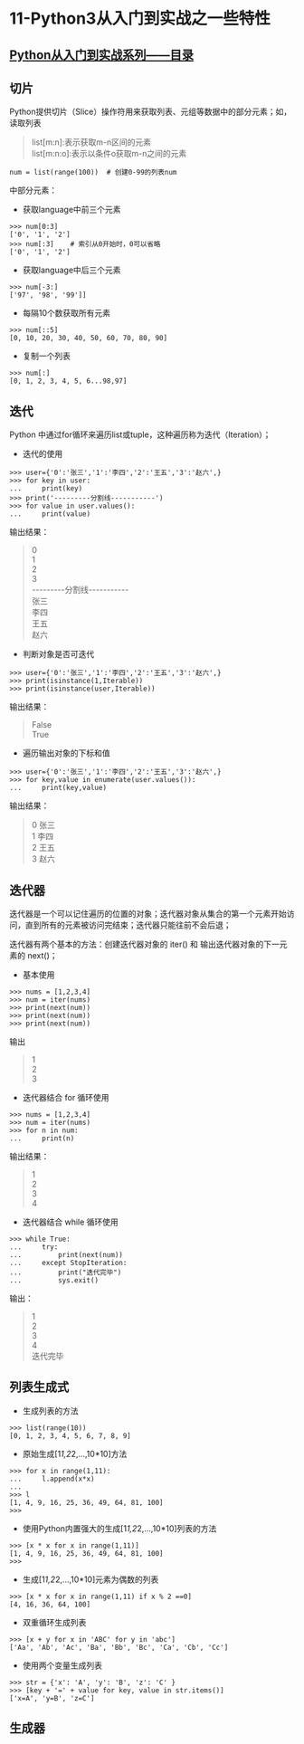 # 11-Python3从入门到实战之一些特性

## [Python从入门到实战系列——目录](https://github.com/SiberiaDante/PythonResource/blob/master/README.md)

## 切片
Python提供切片（Slice）操作符用来获取列表、元组等数据中的部分元素；如，读取列表
> list[m:n]:表示获取m-n区间的元素        
> list[m:n:o]:表示以条件o获取m-n之间的元素
```
num = list(range(100))  # 创建0-99的列表num
```
中部分元素：
* 获取language中前三个元素
```
>>> num[0:3]
['0', '1', '2']
>>> num[:3]    # 索引从0开始时，0可以省略
['0', '1', '2']
```
* 获取language中后三个元素
```
>>> num[-3:]
['97', '98', '99']]
```
* 每隔10个数获取所有元素
```
>>> num[::5]
[0, 10, 20, 30, 40, 50, 60, 70, 80, 90]
```
* 复制一个列表
```
>>> num[:]
[0, 1, 2, 3, 4, 5, 6...98,97]
```

## 迭代
Python 中通过for循环来遍历list或tuple，这种遍历称为迭代（Iteration）；
* 迭代的使用
```
>>> user={'0':'张三','1':'李四','2':'王五','3':'赵六',}
>>> for key in user:
...     print(key)
>>> print('---------分割线-----------')
>>> for value in user.values():
...     print(value)
```
输出结果：
>   0   
    1   
    2   
    3   
    ---------分割线-----------     
    张三  
    李四  
    王五  
    赵六  

* 判断对象是否可迭代
```
>>> user={'0':'张三','1':'李四','2':'王五','3':'赵六',}
>>> print(isinstance(1,Iterable))
>>> print(isinstance(user,Iterable))
```
输出结果：
> False     
  True
  
* 遍历输出对象的下标和值
```
>>> user={'0':'张三','1':'李四','2':'王五','3':'赵六',}
>>> for key,value in enumerate(user.values()):
...     print(key,value)
```
输出结果：
> 0 张三      
  1 李四      
  2 王五      
  3 赵六      
  
## 迭代器
迭代器是一个可以记住遍历的位置的对象；迭代器对象从集合的第一个元素开始访问，直到所有的元素被访问完结束；迭代器只能往前不会后退；

迭代器有两个基本的方法：创建迭代器对象的 iter() 和 输出迭代器对象的下一元素的 next()；
* 基本使用
```
>>> nums = [1,2,3,4]
>>> num = iter(nums)
>>> print(next(num))
>>> print(next(num))
>>> print(next(num))
```
输出
> 1     
  2      
  3     
  
* 迭代器结合 for 循环使用
```
>>> nums = [1,2,3,4]
>>> num = iter(nums)
>>> for n in num:
...     print(n)
```
输出结果：
> 1     
  2     
  3     
  4     

* 迭代器结合 while 循环使用
```
>>> while True:
...     try:
...         print(next(num))
...     except StopIteration:
...         print("迭代完毕")
...         sys.exit()
```
输出：
> 1     
  2     
  3     
  4     
  迭代完毕      
  
## 列表生成式
* 生成列表的方法
```
>>> list(range(10))
[0, 1, 2, 3, 4, 5, 6, 7, 8, 9]
```
* 原始生成[1*1,2*2,...,10*10]方法
```
>>> for x in range(1,11):
...     l.append(x*x)
...
>>> l
[1, 4, 9, 16, 25, 36, 49, 64, 81, 100]
>>>
```
* 使用Python内置强大的生成[1*1,2*2,...,10*10]列表的方法
```
>>> [x * x for x in range(1,11)]
[1, 4, 9, 16, 25, 36, 49, 64, 81, 100]
>>>
```
* 生成[1*1,2*2,...,10*10]元素为偶数的列表
```
>>> [x * x for x in range(1,11) if x % 2 ==0]
[4, 16, 36, 64, 100]
```
* 双重循环生成列表
```
>>> [x + y for x in 'ABC' for y in 'abc']
['Aa', 'Ab', 'Ac', 'Ba', 'Bb', 'Bc', 'Ca', 'Cb', 'Cc']
```
* 使用两个变量生成列表
```
>>> str = {'x': 'A', 'y': 'B', 'z': 'C' }
>>> [key + '=' + value for key, value in str.items()]
['x=A', 'y=B', 'z=C']
```
## 生成器
